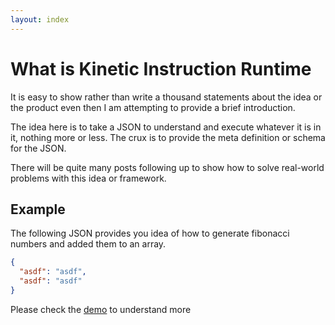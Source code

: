 ```yaml
---
layout: index
---
```


# What is Kinetic Instruction Runtime

It is easy to show rather than write a thousand statements about the idea or the product even then I am attempting to provide a brief introduction.

The idea here is to take a JSON to understand and execute whatever it is in it, nothing more or less. The crux is to provide the meta definition or schema for the JSON.

There will be quite many posts following up to show how to solve real-world problems with this idea or framework.

## Example

The following JSON provides you idea of how to generate fibonacci numbers and added them to an array.

```json
{
  "asdf": "asdf",
  "asdf": "asdf"
}
```

Please check the [demo](/demo) to understand more
